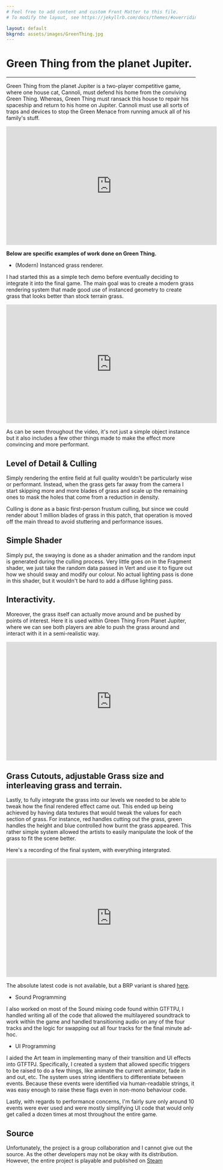 ```yaml
---
# Feel free to add content and custom Front Matter to this file.
# To modify the layout, see https://jekyllrb.com/docs/themes/#overriding-theme-defaults

layout: default
bkgrnd: assets/images/GreenThing.jpg
---
```

# Green Thing from the planet Jupiter.
---
Green Thing from the planet Jupiter is a two-player competitive game, where one house cat, Cannoli, must defend his home from the conviving Green Thing. Whereas, Green Thing must ransack this house to repair his spaceship and return to his home on Jupiter. Cannoli must use all sorts of traps and devices to stop the Green Menace from running amuck all of his family's stuff.

<iframe width="560" height="315" src="https://video.fastly.steamstatic.com/store_trailers/257097824/movie480_vp9.webm?t=1744043959" title="Steam Trailier" frameborder="0" allow="accelerometer; autoplay; clipboard-write; encrypted-media; gyroscope; picture-in-picture; web-share" referrerpolicy="strict-origin-when-cross-origin" allowfullscreen></iframe>

**Below are specific examples of work done on Green Thing.**

- (Modern) Instanced grass renderer.

I had started this as a simple tech demo before eventually deciding to integrate it into the final game. The main goal was to create a modern grass rendering system that made good use of instanced geometry to create grass that looks better than stock terrain grass.

<iframe width="560" height="315" src="https://www.youtube.com/embed/J0mvgeY_9kk?si=ot50NbyKxHYxLtbz" title="YouTube video player" frameborder="0" allow="accelerometer; autoplay; clipboard-write; encrypted-media; gyroscope; picture-in-picture; web-share" referrerpolicy="strict-origin-when-cross-origin" allowfullscreen></iframe>

As can be seen throughout the video, it's not just a simple object instance but it also includes a few other things made to make the effect more convincing and more performant.

## Level of Detail & Culling

Simply rendering the entire field at full quality wouldn't be particularly wise or performant. Instead, when the grass gets far away from the camera I start skipping more and more blades of grass and scale up the remaining ones to mask the holes that come from a reduction in density. 

Culling is done as a basic first-person frustum culling, but since we could render about 1 million blades of grass in this patch, that operation is moved off the main thread to avoid stuttering and performance issues.

## Simple Shader

Simply put, the swaying is done as a shader animation and the random input is generated during the culling process. Very little goes on in the Fragment shader, we just take the random data passed in Vert and use it to figure out how we should sway and modify our colour. No actual lighting pass is done in this shader, but it wouldn't be hard to add a diffuse lighting pass.

## Interactivity.

Moreover, the grass itself can actually move around and be pushed by points of interest. Here it is used within Green Thing From Planet Jupiter, where we can see both players are able to push the grass around and interact with it in a semi-realistic way.

<iframe width="560" height="315" src="https://www.youtube.com/embed/LVUKe8MDisk?si=xDWlC8kkXGDLS6nf" title="YouTube video player" frameborder="0" allow="accelerometer; autoplay; clipboard-write; encrypted-media; gyroscope; picture-in-picture; web-share" referrerpolicy="strict-origin-when-cross-origin" allowfullscreen></iframe>

## Grass Cutouts, adjustable Grass size and interleaving grass and terrain.

Lastly, to fully integrate the grass into our levels we needed to be able to tweak how the final rendered effect came out. This ended up being achieved by having data textures that would tweak the values for each section of grass. For instance, red handles cutting out the grass, green handles the height and blue controlled how burnt the grass appeared. This rather simple system allowed the artists to easily manipulate the look of the grass to fit the scene better.

Here's a recording of the final system, with everything intergrated.

<iframe width="560" height="315" src="https://www.youtube.com/embed/vYgrUmE_7z8?si=iNx4gKnjeBgZVbkI" title="YouTube video player" frameborder="0" allow="accelerometer; autoplay; clipboard-write; encrypted-media; gyroscope; picture-in-picture; web-share" referrerpolicy="strict-origin-when-cross-origin" allowfullscreen></iframe>

The absolute latest code is not available, but a BRP variant is shared [here](https://github.com/Colin12345678910/InstancedGrass).

- Sound Programming

I also worked on most of the Sound mixing code found within GTFTPJ, I handled writing all of the code that allowed the multilayered soundtrack to work within the game and handled transitioning audio on any of the four tracks and the logic for swapping out all four tracks for the final minute ad-hoc.

- UI Programming

I aided the Art team in implementing many of their transition and UI effects into GTFTPJ. Specifically, I created a system that allowed specific triggers to be raised to do a few things, like animate the current animator, fade in and out, etc. The system uses string identifiers to differentiate between events. Because these events were identified via human-readable strings, it was easy enough to raise these flags even in non-mono behaviour code.

Lastly, with regards to performance concerns, I'm fairly sure only around 10 events were ever used and were mostly simplifying UI code that would only get called a dozen times at most throughout the entire game.

## Source

Unfortunately, the project is a group collaboration and I cannot give out the source. As the other developers may not be okay with its distribution. However, the entire project is playable and published on [Steam](https://store.steampowered.com/app/3338200/Green_Thing_From_The_Planet_Jupiter/)